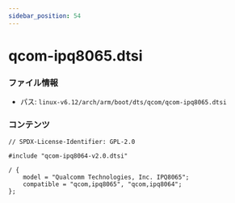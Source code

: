 ```yaml
---
sidebar_position: 54
---
```

# qcom-ipq8065.dtsi

### ファイル情報

- パス: `linux-v6.12/arch/arm/boot/dts/qcom/qcom-ipq8065.dtsi`

### コンテンツ

```dtsi
// SPDX-License-Identifier: GPL-2.0

#include "qcom-ipq8064-v2.0.dtsi"

/ {
	model = "Qualcomm Technologies, Inc. IPQ8065";
	compatible = "qcom,ipq8065", "qcom,ipq8064";
};

```
